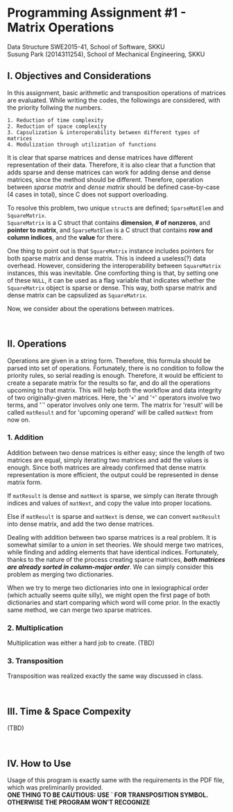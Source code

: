 # Programming Assignment #1 - Matrix Operations

Data Structure SWE2015-41, School of Software, SKKU <br>
Susung Park (2014311254), School of Mechanical Engineering, SKKU


## I. Objectives and Considerations

In this assignment, basic arithmetic and transposition operations of matrices are evaluated.
While writing the codes, the followings are considered, with the priority follwing the numbers.

    1. Reduction of time complexity
    2. Reduction of space complexity
    3. Capsulization & interoperability between different types of matrices
    4. Modulization through utilization of functions

It is clear that sparse matrices and dense matrices have different representation of their data.
Therefore, it is also clear that a function that adds sparse and dense matrices can work for adding dense and dense matrices,
since the method should be different.
Therefore, operation between *sparse matrix* and *dense matrix* should be defined case-by-case (4 cases in total), since C does not support overloading.

To resolve this problem, two unique `struct`s are defined; `SparseMatElem` and `SquareMatrix`. <br>
`SquareMatrix` is a C struct that contains **dimension**, **# of nonzeros**, and **pointer to matrix**,
and `SparseMatElem` is a C struct that contains **row and column indices**, and the **value** for there.


One thing to point out is that `SquareMatrix` instance includes pointers for both sparse matrix and dense matrix.
This is indeed a useless(?) data overhead. However, considering the interoperability between `SquareMatrix` instances,
this was inevitable. One comforting thing is that, by setting one of these `NULL`, it can be used as a flag variable
that indicates whether the `SquareMatrix` object is sparse or dense.
This way, both sparse matrix and dense matrix can be capsulized as `SquareMatrix`. 

Now, we consider about the operations between matrices.

<br>

## II. Operations

Operations are given in a string form. Therefore, this formula should be parsed into set of operations.
Fortunately, there is no condition to follow the priority rules, so serial reading is enough.
Therefore, it would be efficient to create a separate matrix for the results so far,
and do all the operations upcoming to that matrix.
This will help both the workflow and data integrity of two originally-given matrices.
Here, the '`+`' and '`*`' operators involve two terms, and '\`' operator involves only one term.
The matrix for 'result' will be called `matResult` and for 'upcoming operand' will be called `matNext` from now on.

### 1. Addition

Addition between two dense matrices is either easy; since the length of two matrices are equal,
simply iterating two matrices and add the values is enough.
Since both matrices are already confirmed that dense matrix representation is more efficient,
the output could be represented in dense matrix form.

If `matResult` is dense and `matNext` is sparse, we simply can iterate through indices and values of `matNext`,
and copy the value into proper locations.

Else if `matResult` is sparse and `matNext` is dense, we can convert `matResult` into dense matrix, and add the two dense matrices.

Dealing with addition between two sparse matrices is a real problem. It is somewhat similar to a *union* in set theories.
We should merge two matrices, while finding and adding elements that have identical indices.
Fortunately, thanks to the nature of the process creating sparce matrices, ***both matrices are already sorted in column-major order***. We can simply consider this problem as merging two dictionaries.

When we try to merge two dictionaries into one in lexiographical order (which actually seems quite silly), we might open the first page of both dictionaries and start comparing which word will come prior. In the exactly same method, we can merge two sparse matrices.


### 2. Multiplication

Multiplication was either a hard job to create. (TBD)


### 3. Transposition

Transposition was realized exactly the same way discussed in class.

<br>

## III. Time & Space Compexity

(TBD)

<br>

## IV. How to Use

Usage of this program is exactly same with the requirements in the PDF file, which was preliminarily provided. <br>
**ONE THING TO BE CAUTIOUS: USE \` FOR TRANSPOSITION SYMBOL. OTHERWISE THE PROGRAM WON'T RECOGNIZE**